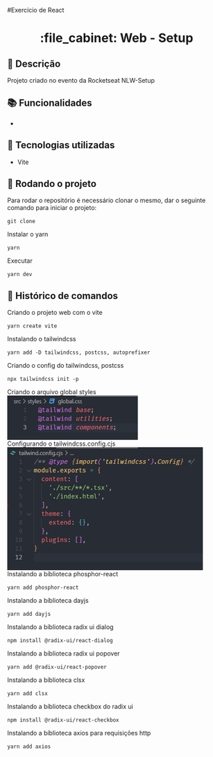 #Exercício de React
<h1 align="center">:file_cabinet: Web - Setup</h1>

## :memo: Descrição
Projeto criado no evento da Rocketseat NLW-Setup

## :books: Funcionalidades
*

## :wrench: Tecnologias utilizadas
* Vite

## :rocket: Rodando o projeto
Para rodar o repositório é necessário clonar o mesmo, dar o seguinte comando para iniciar o projeto:
```
git clone 
```
Instalar o yarn
```
yarn
```
Executar
```
yarn dev
```

## :wrench: Histórico de comandos
Criando o projeto web com o vite
```
yarn create vite
```
Instalando o tailwindcss
```
yarn add -D tailwindcss, postcss, autoprefixer
```
Criando o config do tailwindcss, postcss
```
npx tailwindcss init -p
```
Criando o arquivo global styles<br>
<img align="center" title="Printscreen" src="https://github.com/ur4sh1/WEB-Setup---NLW-Rocketseat/blob/main/public/global.styles.png" /><br>
Configurando o tailwindcss.config.cjs<br>
<img align="center" title="Printscreen" src="https://github.com/ur4sh1/WEB-Setup---NLW-Rocketseat/blob/main/public/tailwindcss.config.cjs.png" /><br>
Instalando a bíblioteca phosphor-react
```
yarn add phosphor-react
```
Instalando a bíblioteca dayjs
```
yarn add dayjs
```
Instalando a bíblioteca radix ui dialog
```
npm install @radix-ui/react-dialog
```
Instalando a bíblioteca radix ui popover
```
yarn add @radix-ui/react-popover
```
Instalando a bíblioteca clsx
```
yarn add clsx
```
Instalando a bíblioteca checkbox do radix ui
```
npm install @radix-ui/react-checkbox
```
Instalando a bíblioteca axios para requisições http
```
yarn add axios
```